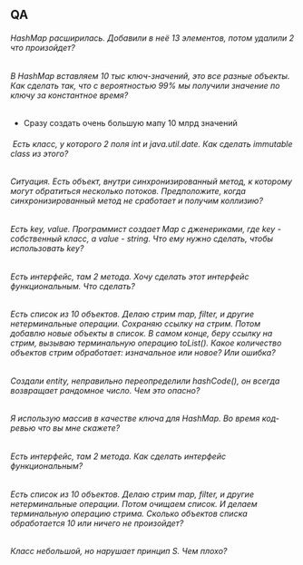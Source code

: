 ## QA

###### HashMap расширилась. Добавили в неё 13 элементов, потом удалили 2 что произойдет?

###### В HashMap вставляем 10 тыс ключ-значений, это все разные объекты. Как сделать так, что с вероятностью 99% мы получили значение по ключу за константное время? 

- Сразу создать очень большую мапу 10 млрд значений

######  Есть класс, у которого 2 поля int и java.util.date. Как сделать immutable class из этого?

###### Ситуация. Есть объект, внутри синхронизированный метод, к которому могут обратиться несколько потоков. Предположите, когда синхронизированный метод не сработает и получим коллизию?


###### Есть key, value. Программист создает Map с дженериками, где key - собственный класс, а value - string. Что ему нужно сделать, чтобы использовать key?

###### Есть интерфейс, там 2 метода. Хочу сделать этот интерфейс функциональным. Что сделать?

###### Есть список из 10 объектов. Делаю стрим map, filter, и другие нетерминальные операции. Сохраняю ссылку на стрим. Потом добавлю новые объекты в список. В самом конце, беру ссылку на стрим, вызываю терминальную операцию toList(). Какое количество объектов стрим обработает: изначальное или новое? Или ошибка?

###### Создали entity, неправильно переопределили hashCode(), он всегда возвращает рандомное число. Чем это опасно?

###### Я использую массив в качестве ключа для HashMap. Во время код-ревью что вы мне скажете?

###### Есть интерфейс, там 2 метода. Как сделать интерфейс функциональным?


###### Есть список из 10 объектов. Делаю стрим map, filter, и другие нетерминальные операции. Потом очищаем список. И делаем терминальную операцию стрима. Сколько объектов списка обработается 10 или ничего не произойдет?


###### Класс небольшой, но нарушает принцип S. Чем плохо?

